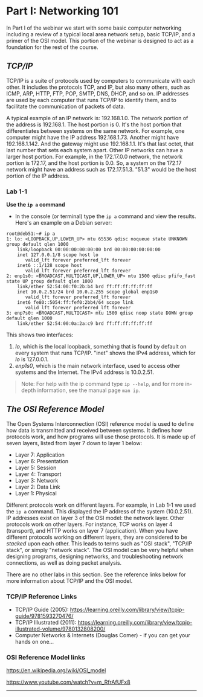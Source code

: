 # Part I: Networking 101

In Part I of the webinar we start with some basic computer networking including a review of a typical local area network setup, basic TCP/IP, and a primer of the OSI model. This portion of the webinar is designed to act as a foundation for the rest of the course.

## *TCP/IP*

TCP/IP is a suite of protocols used by computers to communicate with each other. It includes the protocols TCP, and IP, but also many others, such as ICMP, ARP, HTTP, FTP, POP, SMTP, DNS, DHCP, and so on. IP addresses are used by each computer that runs TCP/IP to identify them, and to facilitate the communication of packets of data. 

A typical example of an IP network is: 192.168.1.0. The network portion of the address is 192.168.1. The host portion is 0. It's the host portion that differentiates between systems on the same network. For example, one computer might have the IP address 192.168.1.73. Another might have 192.168.1.142. And the gateway might use 192.168.1.1. It's that last octet, that last number that sets each system apart. Other IP networks can have a larger host portion. For example, in the 172.17.0.0 network, the network portion is 172.17, and the host portion is 0.0. So, a system on the 172.17 network might have an address such as 172.17.51.3. "51.3" would be the host portion of the IP address. 

### Lab 1-1

**Use the `ip a` command**

- In the console (or terminal) type the `ip a` command and view the results. Here's an example on a Debian server:

```
root@deb51:~# ip a
1: lo: <LOOPBACK,UP,LOWER_UP> mtu 65536 qdisc noqueue state UNKNOWN group default qlen 1000
    link/loopback 00:00:00:00:00:00 brd 00:00:00:00:00:00
    inet 127.0.0.1/8 scope host lo
       valid_lft forever preferred_lft forever
    inet6 ::1/128 scope host 
       valid_lft forever preferred_lft forever
2: enp1s0: <BROADCAST,MULTICAST,UP,LOWER_UP> mtu 1500 qdisc pfifo_fast state UP group default qlen 1000
    link/ether 52:54:00:f0:2b:b4 brd ff:ff:ff:ff:ff:ff
    inet 10.0.2.51/24 brd 10.0.2.255 scope global enp1s0
       valid_lft forever preferred_lft forever
    inet6 fe80::5054:ff:fef0:2bb4/64 scope link 
       valid_lft forever preferred_lft forever
3: enp7s0: <BROADCAST,MULTICAST> mtu 1500 qdisc noop state DOWN group default qlen 1000
    link/ether 52:54:00:0a:2a:c9 brd ff:ff:ff:ff:ff:ff
```

This shows two interfaces: 

1. *lo*, which is the local loopback, something that is found by default on every system that runs TCP/IP. "inet" shows the IPv4 address, which for *lo* is 127.0.0.1.
2. *enp1s0*, which is the main network interface, used to access other systems and the Internet. The IPv4 address is 10.0.2.51.

> Note: For help with the ip command type `ip --help`, and for more in-depth information, see the manual page `man ip`.

## *The OSI Reference Model*

The Open Systems Interconnection (OSI) reference model is used to define how data is transmitted and received between systems. It defines how protocols work, and how programs will use those protocols. It is made up of seven layers, listed from layer 7 down to layer 1 below:

- Layer 7:  Application
- Layer 6:  Presentation
- Layer 5:  Session
- Layer 4:  Transport
- Layer 3:  Network
- Layer 2:  Data Link
- Layer 1:  Physical

Different protocols work on different layers. For example, in Lab 1-1 we used the `ip a` command. This displayed the IP address of the system (10.0.2.51). IP addresses exist on layer 3 of the OSI model: the network layer. Other protocols work on other layers. For instance, TCP works on layer 4 (transport), and HTTP works on layer 7 (application). When you have different protocols working on different layers, they are considered to be *stacked* upon each other. This leads to terms such as "OSI stack", "TCP/IP stack", or simply "network stack". The OSI model can be very helpful when designing programs, designing networks, and troubleshooting network connections, as well as doing packet analysis. 

 
There are no other labs in this section. See the reference links below for more information about TCP/IP and the OSI model.

### TCP/IP Reference Links

- TCP/IP Guide (2005): <https://learning.oreilly.com/library/view/tcpip-guide/9781593270476/>
- TCP/IP Illustrated (2011): <https://learning.oreilly.com/library/view/tcpip-illustrated-volume/9780132808200/>
- Computer Networks & Internets (Douglas Comer) - if you can get your hands on one...

### OSI Reference Model links

https://en.wikipedia.org/wiki/OSI_model

https://www.youtube.com/watch?v=m_RfrAfUFx8

---

